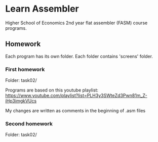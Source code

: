 # Learn Assembler

Higher School of Economics 2nd year flat assembler (FASM) course programs.

## Homework

Each program has its own folder. Each folder contains 'screens' folder.

### First homework

Folder: task02/

Programs are based on this youtube playlist: https://www.youtube.com/playlist?list=PLH3y3SWteZd3Pwn81m_Z-iHp3imgkVUcs

My changes are written as comments in the beginning of .asm files

### Second homework

Folder: task02/
